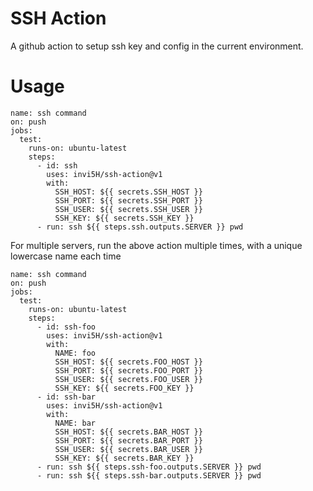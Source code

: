 # SSH Action
A github action to setup ssh key and config in the current environment.

# Usage
```
name: ssh command
on: push
jobs:
  test:
    runs-on: ubuntu-latest
    steps:
      - id: ssh
        uses: invi5H/ssh-action@v1
        with:
          SSH_HOST: ${{ secrets.SSH_HOST }}
          SSH_PORT: ${{ secrets.SSH_PORT }}
          SSH_USER: ${{ secrets.SSH_USER }}
          SSH_KEY: ${{ secrets.SSH_KEY }}
      - run: ssh ${{ steps.ssh.outputs.SERVER }} pwd
```

For multiple servers, run the above action multiple times, with a unique lowercase name each time
```
name: ssh command
on: push
jobs:
  test:
    runs-on: ubuntu-latest
    steps:
      - id: ssh-foo
        uses: invi5H/ssh-action@v1
        with:
          NAME: foo
          SSH_HOST: ${{ secrets.FOO_HOST }}
          SSH_PORT: ${{ secrets.FOO_PORT }}
          SSH_USER: ${{ secrets.FOO_USER }}
          SSH_KEY: ${{ secrets.FOO_KEY }}
      - id: ssh-bar
        uses: invi5H/ssh-action@v1
        with:
          NAME: bar
          SSH_HOST: ${{ secrets.BAR_HOST }}
          SSH_PORT: ${{ secrets.BAR_PORT }}
          SSH_USER: ${{ secrets.BAR_USER }}
          SSH_KEY: ${{ secrets.BAR_KEY }}
      - run: ssh ${{ steps.ssh-foo.outputs.SERVER }} pwd
      - run: ssh ${{ steps.ssh-bar.outputs.SERVER }} pwd
```
